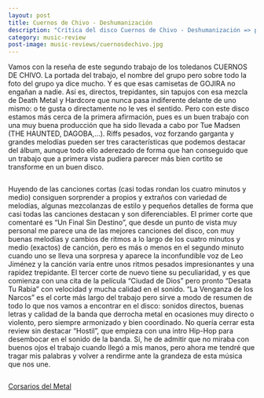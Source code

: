 ```yaml
---
layout: post
title: Cuernos de Chivo - Deshumanización
description: "Crítica del disco Cuernos de Chivo - Deshumanización => para Corsarios del Metal"
category: music-review
post-image: music-reviews/cuernosdechivo.jpg
---
```


Vamos con la reseña de este segundo trabajo de los toledanos CUERNOS DE CHIVO. La portada del trabajo, el nombre del grupo pero sobre todo la foto del grupo ya dice mucho. Y es que esas camisetas de GOJIRA no engañan a nadie. Así es, directos, trepidantes, sin tapujos con esa mezcla de Death Metal y Hardcore que nunca pasa indiferente delante de uno mismo: o te gusta o directamente no le ves el sentido. Pero con este disco estamos más cerca de la primera afirmación, pues es un buen trabajo con una muy buena producción que ha sido llevada a cabo por Tue Madsen (THE HAUNTED, DAGOBA,…). Riffs pesados, voz forzando garganta y grandes melodías pueden ser tres características que podemos destacar del álbum, aunque todo ello aderezado de forma que han conseguido que un trabajo que a primera vista pudiera parecer más bien cortito se transforme en un buen disco.
<pre></pre>
Huyendo de las canciones cortas (casi todas rondan los cuatro minutos y medio) consiguen sorprender a propios y extraños con variedad de melodías, algunas mezcolanzas de estilo y pequeños detalles de forma que casi todas las canciones destacan y son diferenciables. El primer corte que comentaré es “Un Final Sin Destino”, que desde un punto de vista muy personal me parece una de las mejores canciones del disco, con muy buenas melodías y cambios de ritmos a lo largo de los cuatro minutos y medio (exactos) de canción, pero es más o menos en el segundo minuto cuando uno se lleva una sorpresa y aparece la inconfundible voz de Leo Jiménez y la canción varía entre unos ritmos pesados impresionantes y una rapidez trepidante. El tercer corte de nuevo tiene su peculiaridad, y es que comienza con una cita de la película “Ciudad de Dios” pero pronto “Desata Tu Rabia” con velocidad y mucha calidad en el sonido. “La Venganza de los Narcos” es el corte más largo del trabajo pero sirve a modo de resumen de todo lo que nos vamos a encontrar en el disco: sonidos directos, buenas letras y calidad de la banda que derrocha metal en ocasiones muy directo o violento, pero siempre armonizado y bien coordinado. No quería cerrar esta review sin destacar “Hostil”, que empieza con una intro Hip-Hop para desembocar en el sonido de la banda. Sí, he de admitir que no miraba con buenos ojos el trabajo cuando llegó a mis manos, pero ahora me tendré que tragar mis palabras y volver a rendirme ante la grandeza de esta música que nos une.
<pre></pre>
[Corsarios del Metal](http://solopruebas2008.blogspot.com.es/2009/11/critica-cuernos-de-chivo.html)
